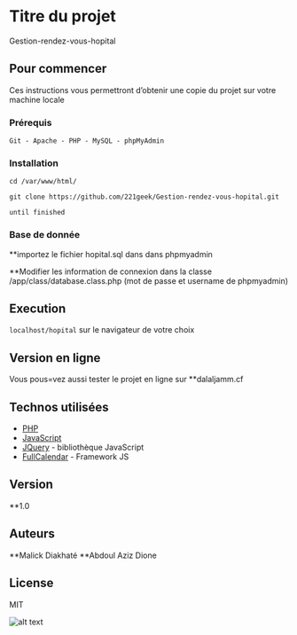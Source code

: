 # Titre du projet

Gestion-rendez-vous-hopital

## Pour commencer

Ces instructions vous permettront d’obtenir une copie du projet sur votre machine locale

### Prérequis

```
Git - Apache - PHP - MySQL - phpMyAdmin
```

### Installation

```
cd /var/www/html/
```

```
git clone https://github.com/221geek/Gestion-rendez-vous-hopital.git
```

```
until finished
```

### Base de donnée

  **importez le fichier hopital.sql dans dans phpmyadmin

  **Modifier les information de connexion dans la classe /app/class/database.class.php (mot de passe et username de phpmyadmin)

## Execution

``` localhost/hopital ``` sur le navigateur de votre choix


## Version en ligne

Vous pous=vez aussi tester le projet en ligne sur **dalaljamm.cf

## Technos utilisées

* [PHP](php.net)
* [JavaScript](https://www.javascript.com)
* [JQuery](https://jquery.com/) - bibliothèque JavaScript
* [FullCalendar](https://fullcalendar.io/) - Framework JS


## Version

 **1.0

## Auteurs

   **Malick Diakhaté
   **Abdoul Aziz Dione
   
## License

MIT

![alt text](https://github.com/221geek/Gestion-rendez-vous-hopital/blob/master/views/img/logodj.png)
